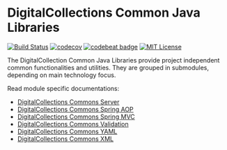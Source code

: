 # DigitalCollections Common Java Libraries
[![Build Status](https://travis-ci.org/dbmdz/digitalcollections-commons.svg?branch=master)](https://travis-ci.org/dbmdz/digitalcollections-commons)
[![codecov](https://codecov.io/gh/dbmdz/digitalcollections-commons/branch/master/graph/badge.svg)](https://codecov.io/gh/dbmdz/digitalcollections-commons)
[![codebeat badge](https://codebeat.co/badges/08e3152b-27a2-46e2-8f3d-23cd3e6e66a2)](https://codebeat.co/projects/github-com-dbmdz-digitalcollections-commons)
[![MIT License](https://img.shields.io/badge/license-MIT-blue.svg)](LICENSE)

The DigitalCollection Common Java Libraries provide project independent common functionalities and utilities. They are grouped in submodules, depending on main technology focus.

Read module specific documentations:

- [DigitalCollections Commons Server](digitalcollections-commons-server)
- [DigitalCollections Commons Spring AOP](digitalcollections-commons-springaop)
- [DigitalCollections Commons Spring MVC](digitalcollections-commons-springmvc)
- [DigitalCollections Commons Validation](digitalcollections-commons-validation)
- [DigitalCollections Commons YAML](digitalcollections-commons-yaml)
- [DigitalCollections Commons XML](digitalcollections-commons-xml)
